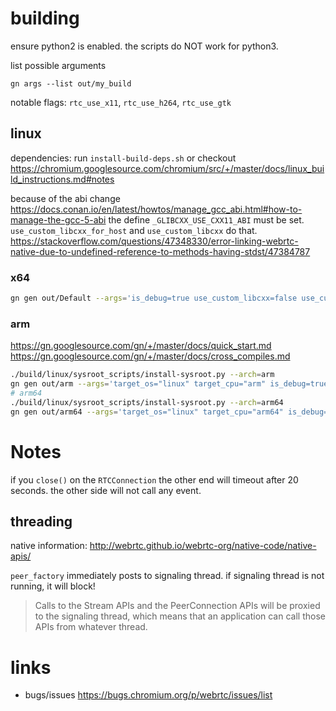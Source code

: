 # building

ensure python2 is enabled. the scripts do NOT work for python3.

list possible arguments
```
gn args --list out/my_build
```
notable flags: `rtc_use_x11`, `rtc_use_h264`, `rtc_use_gtk`

## linux

dependencies: run `install-build-deps.sh` or checkout https://chromium.googlesource.com/chromium/src/+/master/docs/linux_build_instructions.md#notes

because of the abi change https://docs.conan.io/en/latest/howtos/manage_gcc_abi.html#how-to-manage-the-gcc-5-abi
the define `_GLIBCXX_USE_CXX11_ABI` must be set.
`use_custom_libcxx_for_host` and `use_custom_libcxx` do that.
https://stackoverflow.com/questions/47348330/error-linking-webrtc-native-due-to-undefined-reference-to-methods-having-stdst/47384787

### x64
```bash
gn gen out/Default --args='is_debug=true use_custom_libcxx=false use_custom_libcxx_for_host=false cc_wrapper="ccache" use_rtti=true'
```

### arm
https://gn.googlesource.com/gn/+/master/docs/quick_start.md
https://gn.googlesource.com/gn/+/master/docs/cross_compiles.md

```bash
./build/linux/sysroot_scripts/install-sysroot.py --arch=arm
gn gen out/arm --args='target_os="linux" target_cpu="arm" is_debug=true cc_wrapper="ccache" use_rtti=true use_custom_libcxx_for_host=false'
# arm64
./build/linux/sysroot_scripts/install-sysroot.py --arch=arm64
gn gen out/arm64 --args='target_os="linux" target_cpu="arm64" is_debug=true cc_wrapper="ccache" use_rtti=true use_custom_libcxx_for_host=false'
```

# Notes

if you `close()` on the `RTCConnection` the other end will timeout after 20 seconds.
the other side will not call any event.

## threading

native information: http://webrtc.github.io/webrtc-org/native-code/native-apis/

`peer_factory` immediately posts to signaling thread. if signaling thread is not running, it will block!

> Calls to the Stream APIs and the PeerConnection APIs will be proxied to the signaling thread, which means that an application can call those APIs from whatever thread.


# links

- bugs/issues https://bugs.chromium.org/p/webrtc/issues/list

